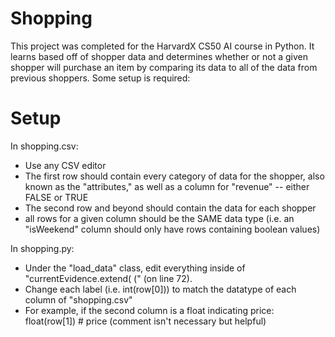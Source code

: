 # Shopping

This project was completed for the HarvardX CS50 AI course in Python. It learns based off of shopper data and determines whether or not a given shopper will purchase an item by comparing its data to all of the data from previous shoppers. Some setup is required:


# Setup

In shopping.csv:
- Use any CSV editor
- The first row should contain every category of data for the shopper, also known as the "attributes," as well as a column for "revenue" -- either FALSE or TRUE
- The second row and beyond should contain the data for each shopper
- all rows for a given column should be the SAME data type (i.e. an "isWeekend" column should only have rows containing boolean values)

In shopping.py:
- Under the "load_data" class, edit everything inside of "currentEvidence.extend( (" (on line 72).
- Change each label (i.e. int(row[0])) to match the datatype of each column of "shopping.csv"
- For example, if the second column is a float indicating price: float(row[1]) # price (comment isn't necessary but helpful)
